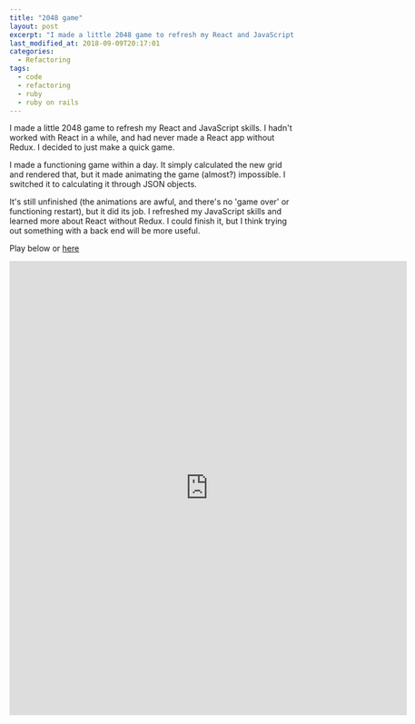 ```yaml
---
title: "2048 game"
layout: post
excerpt: "I made a little 2048 game to refresh my React and JavaScript skills. I hadn't worked with React in a while, and had never made a React app without Redux. I decided to just make a quick game."
last_modified_at: 2018-09-09T20:17:01
categories:
  - Refactoring
tags:
  - code
  - refactoring
  - ruby
  - ruby on rails
---
```


I made a little 2048 game to refresh my React and JavaScript skills. I hadn't worked with React in a while, and had never made a React app without Redux. I decided to just make a quick game.

I made a functioning game within a day. It simply calculated the new grid and rendered that, but it made animating the game (almost?) impossible. I switched it to calculating it through JSON objects.

It's still unfinished (the animations are awful, and there's no 'game over' or functioning restart), but it did its job. I refreshed my JavaScript skills and learned more about React without Redux. I could finish it, but I think trying out something with a back end will be more useful.

Play below or <a href="http://pauladenouden.nl/2048/">here</a>

<iframe width="700" height="800" src="http://pauladenouden.nl/2048/" frameborder="0" ></iframe>
